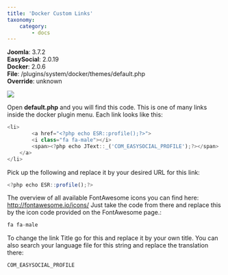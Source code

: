 ```yaml
---
title: 'Docker Custom Links'
taxonomy:
    category:
        - docs
---
```


**Joomla**: 3.7.2</br>
**EasySocial**: 2.0.19</br>
**Docker**: 2.0.6</br>
**File**: /plugins/system/docker/themes/default.php</br>
**Override**: unknown

![](https://customizings.net/imgs/docker-ownlinks.png)

Open **default.php** and you will find this code. This is one of many links inside the docker plugin menu. Each link looks like this:

```js
<li>
		<a href="<?php echo ESR::profile();?>">
		<i class="fa fa-male"></i>
		<span><?php echo JText::_('COM_EASYSOCIAL_PROFILE');?></span>
	</a>
</li>
```

Pick up the following and replace it by your desired URL for this link:
```js
<?php echo ESR::profile();?>
```

The overview of all available FontAwesome icons you can find here: http://fontawesome.io/icons/ Just take the code from there and replace this by the icon code provided on the FontAwesome page.:
```js
fa fa-male
```

To change the link Title go for this and replace it by your own title. You can also search your language file for this string and replace the translation there:
```js
COM_EASYSOCIAL_PROFILE
```

